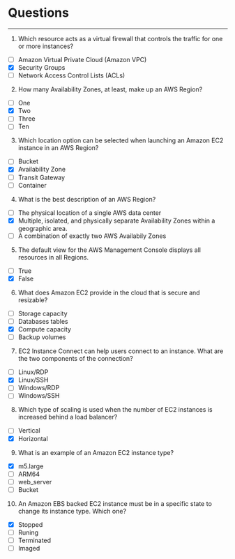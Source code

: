 # Questions

***

1. Which resource acts as a virtual firewall that controls the traffic for one or more instances?

* [ ] Amazon Virtual Private Cloud (Amazon VPC)
* [x] Security Groups
* [ ] Network Access Control Lists (ACLs)

2. How many Availability Zones, at least, make up an AWS Region?

* [ ] One
* [x] Two
* [ ] Three
* [ ] Ten

3. Which location option can be selected when launching an Amazon EC2 instance in an AWS Region?

* [ ] Bucket
* [x] Availability Zone
* [ ] Transit Gateway
* [ ] Container

4. What is the best description of an AWS Region?

* [ ] The physical location of a single AWS data center
* [x] Multiple, isolated, and physically separate Availability Zones within a geographic area.
* [ ] A combination of exactly two AWS Availabily Zones

5. The default view for the AWS Management Console displays all resources in all Regions.

* [ ] True
* [x] False

6. What does Amazon EC2 provide in the cloud that is secure and resizable?

* [ ] Storage capacity
* [ ] Databases tables
* [x] Compute capacity
* [ ] Backup volumes

7. EC2 Instance Connect can help users connect to an instance. What are the two components of the connection?

* [ ] Linux/RDP
* [x] Linux/SSH
* [ ] Windows/RDP
* [ ] Windows/SSH

8. Which type of scaling is used when the number of EC2 instances is increased behind a load balancer?

* [ ] Vertical
* [x] Horizontal

9. What is an example of an Amazon EC2 instance type?

* [x] m5.large
* [ ] ARM64
* [ ] web\_server
* [ ] Bucket

10. An Amazon EBS backed EC2 instance must be in a specific state to change its instance type. Which one?

* [x] Stopped
* [ ] Runing
* [ ] Terminated
* [ ] Imaged
